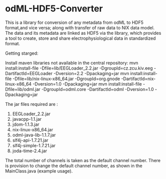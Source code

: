 # odML-HDF5-Converter
This is a  library for conversion of any metadata from odML to HDF5 format,and vice versa; along with transfer of raw data to NIX data model. The data and its metadata are linked as HDF5 via the library, which provides a tool to create, store and share electrophysiological data in standardized format.  

Getting starged:

Install maven libraries not available in the central repository:
mvn install:install-file -Dfile=lib/EEGLoader_2.2.jar -DgroupId=cz.zcu.kiv.eeg -DartifactId=EEGLoader -Dversion=2.2 -Dpackaging=jar
mvn install:install-file -Dfile=lib/nix-linux-x86_64.jar -DgroupId=org.gnode -DartifactId=nix-linux-x86_64 -Dversion=1.0 -Dpackaging=jar
mvn install:install-file -Dfile=lib/odml.jar -DgroupId=odml.core -DartifactId=odml -Dversion=1.0 -Dpackaging=jar


The jar files required are : <br>
1. EEGLoader_2.2.jar <br>
2. javacpp-1.1.jar <br>
3. jdom-1.1.3.jar <br>
4. nix-linux-x86_64.jar <br>
5. odml-java-lib-1.1.7.jar <br>
6. slf4j-api-1.7.21.jar <br>
7. slf4j-simple-1.7.21.jar <br>
8. joda-time-2.4.jar


The total number of channels is taken as the default channel number. There is provision to change the default channel number, as shown in the MainClass.java (example usage).
